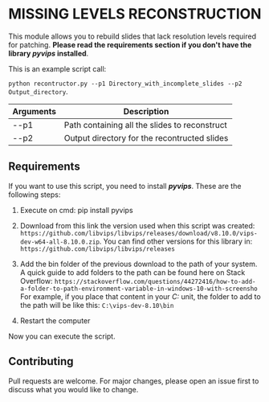 # MISSING LEVELS RECONSTRUCTION

This module allows you to rebuild slides that lack resolution levels required for patching. **Please read the requirements 
section if you don't have the library *pyvips* installed**.

This is an example script call:

`python recontructor.py --p1 Directory_with_incomplete_slides --p2 Output_directory`.

| Arguments | Description |
|-----------|-------------|
|       --p1    |       Path containing all the slides to reconstruct      |
|    --p2       |     Output directory for the recontructed slides        |


## Requirements 

If you want to use this script, you need to install **_pyvips_**. These are the following steps:
1. Execute on cmd: pip install pyvips

2. Download from this link the version used when this script was created: `https://github.com/libvips/libvips/releases/download/v8.10.0/vips-dev-w64-all-8.10.0.zip`.
You can find other versions for this library in: `https://github.com/libvips/libvips/releases`

3. Add the bin folder of the previous download to the path of your system. A quick guide to add folders to the path can be 
found here on Stack Overflow: `https://stackoverflow.com/questions/44272416/how-to-add-a-folder-to-path-environment-variable-in-windows-10-with-screensho`
For example,
if you place that content in your *C:* unit, the folder to add to the path will be like this: `C:\vips-dev-8.10\bin`

4. Restart the computer

Now you can execute the script. 
## Contributing

Pull requests are welcome. For major changes, please open an issue first to discuss what you would like to change.

